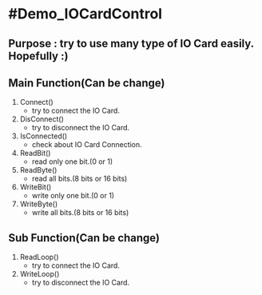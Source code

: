 #Demo_IOCardControl
==================

## Purpose : try to use many type of IO Card easily. Hopefully :)
## Main Function(Can be change)
1. Connect()
   - try to connect the IO Card.
2. DisConnect()
   - try to disconnect the IO Card.
3. IsConnected()
   - check about IO Card Connection.
4. ReadBit()
   - read only one bit.(0 or 1)
5. ReadByte()
   - read all bits.(8 bits or 16 bits)
6. WriteBit()
   - write only one bit.(0 or 1)
7. WriteByte()
   - write all bits.(8 bits or 16 bits)

## Sub Function(Can be change)
1. ReadLoop()
   - try to connect the IO Card.
2. WriteLoop()
   - try to disconnect the IO Card.
